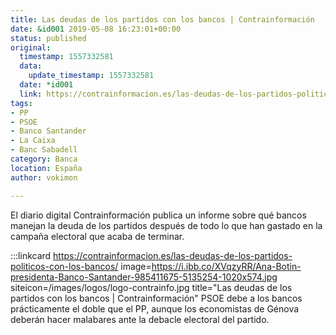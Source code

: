 ```yaml
---
title: Las deudas de los partidos con los bancos | Contrainformación
date: &id001 2019-05-08 16:23:01+00:00
status: published
original:
  timestamp: 1557332581
  data:
    update_timestamp: 1557332581
  date: *id001
  link: https://contrainformacion.es/las-deudas-de-los-partidos-politicos-con-los-bancos/
tags:
- PP
- PSOE
- Banco Santander
- La Caixa
- Banc Sabadell
category: Banca
location: España
author: vokimon

---
```


El diario digital Contrainformación publica un informe sobre qué bancos manejan la deuda de los partidos
después de todo lo que han gastado en la campaña electoral que acaba de terminar.

:::linkcard https://contrainformacion.es/las-deudas-de-los-partidos-politicos-con-los-bancos/ image=https://i.ibb.co/XVqzyRR/Ana-Botin-presidenta-Banco-Santander-985411675-5135254-1020x574.jpg siteicon=/images/logos/logo-contrainfo.jpg title="Las deudas de los partidos con los bancos | Contrainformación"
	PSOE debe a los bancos prácticamente el doble que el PP,
	aunque los economistas de Génova deberán hacer malabares
	ante la debacle electoral del partido.

